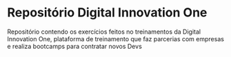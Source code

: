 # Repositório Digital Innovation One

Repositório contendo os exercícios feitos no treinamentos da Digital Innovation One, plataforma de treinamento que faz parcerias com empresas e realiza bootcamps para contratar novos Devs
